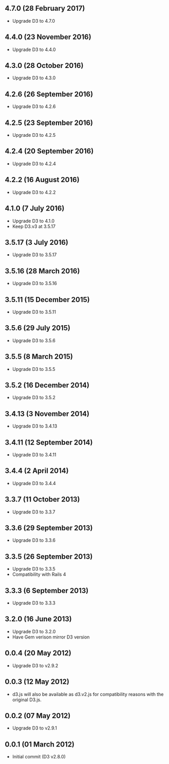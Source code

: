 ## 4.7.0 (28 February 2017)
* Upgrade D3 to 4.7.0

## 4.4.0 (23 November 2016)
* Upgrade D3 to 4.4.0

## 4.3.0 (28 October 2016)
* Upgrade D3 to 4.3.0

## 4.2.6 (26 September 2016)
* Upgrade D3 to 4.2.6

## 4.2.5 (23 September 2016)
* Upgrade D3 to 4.2.5

## 4.2.4 (20 September 2016)
* Upgrade D3 to 4.2.4

## 4.2.2 (16 August 2016)
* Upgrade D3 to 4.2.2

## 4.1.0 (7 July 2016)
* Upgrade D3 to 4.1.0
* Keep D3.v3 at 3.5.17

## 3.5.17 (3 July 2016)
* Upgrade D3 to 3.5.17

## 3.5.16 (28 March 2016)
* Upgrade D3 to 3.5.16

## 3.5.11 (15 December 2015)
* Upgrade D3 to 3.5.11

## 3.5.6 (29 July 2015)

* Upgrade D3 to 3.5.6

## 3.5.5 (8 March 2015)

* Upgrade D3 to 3.5.5

## 3.5.2 (16 December 2014)

* Upgrade D3 to 3.5.2

## 3.4.13 (3 November 2014)

* Upgrade D3 to 3.4.13

## 3.4.11 (12 September 2014)

* Upgrade D3 to 3.4.11

## 3.4.4 (2 April 2014)

* Upgrade D3 to 3.4.4

## 3.3.7 (11 October 2013)

* Upgrade D3 to 3.3.7

## 3.3.6 (29 September 2013)

* Upgrade D3 to 3.3.6

## 3.3.5 (26 September 2013)

* Upgrade D3 to 3.3.5
* Compatibility with Rails 4

## 3.3.3 (6 September 2013)

* Upgrade D3 to 3.3.3

## 3.2.0 (16 June 2013)

* Upgrade D3 to 3.2.0
* Have Gem verison mirror D3 version

## 0.0.4 (20 May 2012)

* Upgrade D3 to v2.9.2

## 0.0.3 (12 May 2012)

* d3.js will also be available as d3.v2.js for compatibility reasons
  with the original D3.js.

## 0.0.2 (07 May 2012)

* Upgrade D3 to v2.9.1

## 0.0.1 (01 March 2012)

* Initial commit (D3 v2.8.0)
